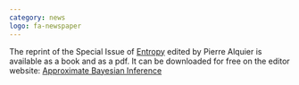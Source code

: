 ```yaml
---
category: news
logo: fa-newspaper
---
```


The reprint of the Special Issue of [Entropy](https://www.mdpi.com/journal/entropy) edited by Pierre Alquier is available as a book and as a pdf. It can be downloaded for free on the editor website: [Approximate Bayesian Inference](https://www.mdpi.com/books/pdfview/book/5544)
